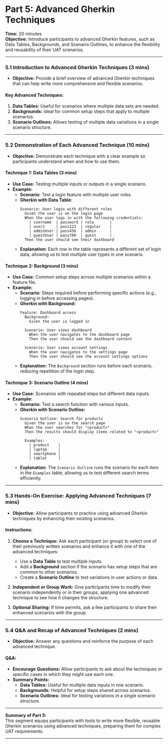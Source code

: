 
# Part 5: Advanced Gherkin Techniques

**Time:** 20 minutes  
**Objective:** Introduce participants to advanced Gherkin features, such as Data Tables, Backgrounds, and Scenario Outlines, to enhance the flexibility and reusability of their UAT scenarios.

---

### 5.1 Introduction to Advanced Gherkin Techniques (3 mins)
- **Objective:** Provide a brief overview of advanced Gherkin techniques that can help write more comprehensive and flexible scenarios.

#### Key Advanced Techniques:
1. **Data Tables:** Useful for scenarios where multiple data sets are needed.
2. **Backgrounds:** Ideal for common setup steps that apply to multiple scenarios.
3. **Scenario Outlines:** Allows testing of multiple data variations in a single scenario structure.

---

### 5.2 Demonstration of Each Advanced Technique (10 mins)
- **Objective:** Demonstrate each technique with a clear example so participants understand when and how to use them.

#### Technique 1: Data Tables (3 mins)
- **Use Case:** Testing multiple inputs or outputs in a single scenario.
- **Example:**
  - **Scenario:** Test a login feature with multiple user roles.
  - **Gherkin with Data Table:**
    ```gherkin
    Scenario: User login with different roles
      Given the user is on the login page
      When the user logs in with the following credentials:
        | username  | password | role       |
        | user1     | pass123  | regular    |
        | adminUser | pass456  | admin      |
        | guestUser | pass789  | guest      |
      Then the user should see their dashboard
    ```
  - **Explanation:** Each row in the table represents a different set of login data, allowing us to test multiple user types in one scenario.

#### Technique 2: Background (3 mins)
- **Use Case:** Common setup steps across multiple scenarios within a feature file.
- **Example:**
  - **Scenario:** Steps required before performing specific actions (e.g., logging in before accessing pages).
  - **Gherkin with Background:**
    ```gherkin
    Feature: Dashboard access
      Background:
        Given the user is logged in

      Scenario: User views dashboard
        When the user navigates to the dashboard page
        Then the user should see the dashboard content

      Scenario: User views account settings
        When the user navigates to the settings page
        Then the user should see the account settings options
    ```
  - **Explanation:** The `Background` section runs before each scenario, reducing repetition of the login step.

#### Technique 3: Scenario Outline (4 mins)
- **Use Case:** Scenarios with repeated steps but different data inputs.
- **Example:**
  - **Scenario:** Test a search function with various inputs.
  - **Gherkin with Scenario Outline:**
    ```gherkin
    Scenario Outline: Search for products
      Given the user is on the search page
      When the user searches for "<product>"
      Then the results should display items related to "<product>"

      Examples:
        | product    |
        | laptop     |
        | smartphone |
        | tablet     |
    ```
  - **Explanation:** The `Scenario Outline` runs the scenario for each item in the `Examples` table, allowing us to test different search terms efficiently.

---

### 5.3 Hands-On Exercise: Applying Advanced Techniques (7 mins)
- **Objective:** Allow participants to practice using advanced Gherkin techniques by enhancing their existing scenarios.

#### Instructions:
1. **Choose a Technique:** Ask each participant (or group) to select one of their previously written scenarios and enhance it with one of the advanced techniques:
   - Use a **Data Table** to test multiple inputs.
   - Add a **Background** section if the scenario has setup steps that are common to other scenarios.
   - Create a **Scenario Outline** to test variations in user actions or data.

2. **Independent or Group Work:** Give participants time to modify their scenario independently or in their groups, applying one advanced technique to see how it changes the structure.

3. **Optional Sharing:** If time permits, ask a few participants to share their enhanced scenarios with the group.

---

### 5.4 Q&A and Recap of Advanced Techniques (2 mins)
- **Objective:** Answer any questions and reinforce the purpose of each advanced technique.

#### Q&A:
- **Encourage Questions:** Allow participants to ask about the techniques or specific cases in which they might use each one.
- **Summary Points:**
  - **Data Tables:** Useful for multiple data inputs in one scenario.
  - **Backgrounds:** Helpful for setup steps shared across scenarios.
  - **Scenario Outlines:** Ideal for testing variations in a single scenario structure.

---

**Summary of Part 5:**  
This segment equips participants with tools to write more flexible, reusable Gherkin scenarios using advanced techniques, preparing them for complex UAT requirements.

---
